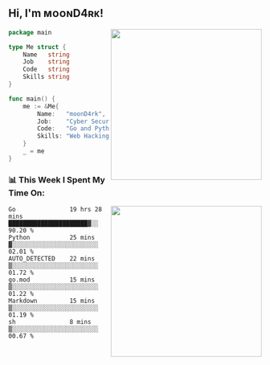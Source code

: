 <h2> Hi, I'm ᴍᴏᴏɴD4ʀᴋ!</h2>
<img align='right' src="https://github-readme-stats.vercel.app/api?username=moond4rk&show_icons=true&theme=radical" width="300">


```go
package main

type Me struct {
	Name   string
	Job    string
	Code   string
	Skills string
}

func main() {
	me := &Me{
		Name:   "moonD4rk",
		Job:    "Cyber Security Engineer",
		Code:   "Go and Python and Others",
		Skills: "Web Hacking ^o^",
	}
	_ = me
}
```



<h3>📊 This Week I Spent My Time On:</h3>
<img align='right' src="https://spotify-github-profile.vercel.app/api/view?uid=zbgk3g7ojwjwrwrleo6u8mhub&cover_image=true&theme=novatorem" width="300">

<!--START_SECTION:waka-->

```text
Go               19 hrs 28 mins  ██████████████████████▓░░   90.20 %
Python           25 mins         ▓░░░░░░░░░░░░░░░░░░░░░░░░   02.01 %
AUTO_DETECTED    22 mins         ▒░░░░░░░░░░░░░░░░░░░░░░░░   01.72 %
go.mod           15 mins         ▒░░░░░░░░░░░░░░░░░░░░░░░░   01.22 %
Markdown         15 mins         ▒░░░░░░░░░░░░░░░░░░░░░░░░   01.19 %
sh               8 mins          ▒░░░░░░░░░░░░░░░░░░░░░░░░   00.67 %
```

<!--END_SECTION:waka-->

